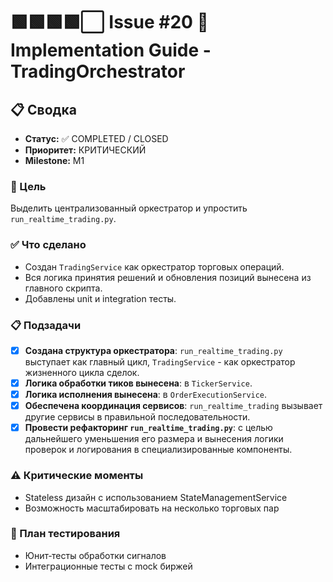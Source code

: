 # 🟩🟩🟩🟩⬜ Issue #20 🚀 Implementation Guide - TradingOrchestrator

## 📋 Сводка
- **Статус:** ✅ COMPLETED / CLOSED
- **Приоритет:** КРИТИЧЕСКИЙ
- **Milestone:** M1

### 🎯 Цель
Выделить централизованный оркестратор и упростить `run_realtime_trading.py`.

### ✅ Что сделано
- Создан `TradingService` как оркестратор торговых операций.
- Вся логика принятия решений и обновления позиций вынесена из главного скрипта.
- Добавлены unit и integration тесты.

### 📋 Подзадачи
- [x] **Создана структура оркестратора**: `run_realtime_trading.py` выступает как главный цикл, `TradingService` - как оркестратор жизненного цикла сделок.
- [x] **Логика обработки тиков вынесена**: в `TickerService`.
- [x] **Логика исполнения вынесена**: в `OrderExecutionService`.
- [x] **Обеспечена координация сервисов**: `run_realtime_trading` вызывает другие сервисы в правильной последовательности.
- [x] **Провести рефакторинг `run_realtime_trading.py`**: с целью дальнейшего уменьшения его размера и вынесения логики проверок и логирования в специализированные компоненты.

### ⚠️ Критические моменты
- Stateless дизайн с использованием StateManagementService
- Возможность масштабировать на несколько торговых пар

### 🧪 План тестирования
- Юнит‑тесты обработки сигналов
- Интеграционные тесты с mock биржей
